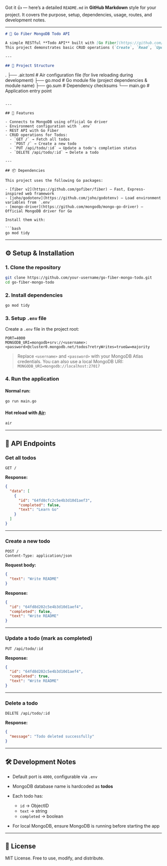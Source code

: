 Got it 👍 — here’s a detailed `README.md` in **GitHub Markdown** style for your project. It covers the purpose, setup, dependencies, usage, routes, and development notes.

---

```markdown
# 📝 Go Fiber MongoDB Todo API

A simple RESTful **Todo API** built with [Go Fiber](https://github.com/gofiber/fiber) and [MongoDB](https://www.mongodb.com/).  
This project demonstrates basic CRUD operations (`Create`, `Read`, `Update`, `Delete`) using the official [MongoDB Go driver](https://pkg.go.dev/go.mongodb.org/mongo-driver).

---

## 📂 Project Structure

```

.
├── .air.toml        # Air configuration file (for live reloading during development)
├── go.mod           # Go module file (project dependencies & module name)
├── go.sum           # Dependency checksums
└── main.go          # Application entry point

````

---

## 🚀 Features

- Connects to MongoDB using official Go driver
- Environment configuration with `.env`
- REST API with Go Fiber
- CRUD operations for Todos:
  - `GET /` → Fetch all todos
  - `POST /` → Create a new todo
  - `PUT /api/todo/:id` → Update a todo's completion status
  - `DELETE /api/todo/:id` → Delete a todo

---

## 📦 Dependencies

This project uses the following Go packages:

- [fiber v2](https://github.com/gofiber/fiber) – Fast, Express-inspired web framework
- [joho/godotenv](https://github.com/joho/godotenv) – Load environment variables from `.env`
- [mongo-driver](https://github.com/mongodb/mongo-go-driver) – Official MongoDB driver for Go

Install them with:

```bash
go mod tidy
````

---

## ⚙️ Setup & Installation

### 1. Clone the repository

```bash
git clone https://github.com/your-username/go-fiber-mongo-todo.git
cd go-fiber-mongo-todo
```

### 2. Install dependencies

```bash
go mod tidy
```

### 3. Setup `.env` file

Create a `.env` file in the project root:

```env
PORT=4000
MONGODB_URI=mongodb+srv://<username>:<password>@cluster0.mongodb.net/todos?retryWrites=true&w=majority
```

> Replace `<username>` and `<password>` with your MongoDB Atlas credentials.
> You can also use a local MongoDB URI:
> `MONGODB_URI=mongodb://localhost:27017`

### 4. Run the application

#### Normal run:

```bash
go run main.go
```

#### Hot reload with [Air](https://github.com/cosmtrek/air):

```bash
air
```

---

## 📡 API Endpoints

### Get all todos

```http
GET /
```

**Response:**

```json
{
  "data": [
    {
      "id": "64fd8cfc2c5e4b3d10d1aef3",
      "completed": false,
      "text": "Learn Go"
    }
  ]
}
```

---

### Create a new todo

```http
POST /
Content-Type: application/json
```

**Request body:**

```json
{
  "text": "Write README"
}
```

**Response:**

```json
{
  "id": "64fd8d202c5e4b3d10d1aef4",
  "completed": false,
  "text": "Write README"
}
```

---

### Update a todo (mark as completed)

```http
PUT /api/todo/:id
```

**Response:**

```json
{
  "id": "64fd8d202c5e4b3d10d1aef4",
  "completed": true,
  "text": "Write README"
}
```

---

### Delete a todo

```http
DELETE /api/todo/:id
```

**Response:**

```json
{
  "message": "Todo deleted successfully"
}
```

---

## 🛠 Development Notes

* Default port is `4000`, configurable via `.env`
* MongoDB database name is hardcoded as **todos**
* Each todo has:

  * `id` → ObjectID
  * `text` → string
  * `completed` → boolean
* For local MongoDB, ensure MongoDB is running before starting the app

---

## 📜 License

MIT License. Free to use, modify, and distribute.

